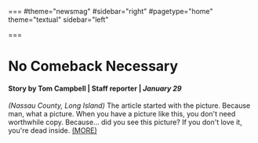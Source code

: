 ===
#theme="newsmag"
#sidebar="right"
#pagetype="home"
theme="textual"
sidebar="left"

===


# No Comeback Necessary

#### Story by **Tom Campbell** | Staff reporter | *January 29*

*(Nassau County, Long Island)* The article started with the picture. Because man, what a picture. When you have a picture like this, you don't need worthwhile copy. Because... did you see this picture? If you don't love it, you're dead inside. [(MORE)](/)

